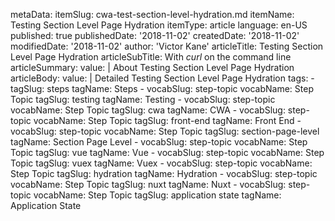metaData:
    itemSlug: cwa-test-section-level-hydration.md
    itemName: Testing Section Level Page Hydration
    itemType: article
    language: en-US
    published: true
    publishedDate: '2018-11-02'
    createdDate: '2018-11-02'
    modifiedDate: '2018-11-02'
author: 'Victor Kane'
articleTitle: Testing Section Level Page Hydration
articleSubTitle: With *curl* on the command line
articleSummary:
    value: |
        About Testing Section Level Page Hydration
articleBody:
    value: |
        Detailed Testing Section Level Page Hydration
tags:
    - tagSlug: steps
      tagName: Steps
    - vocabSlug: step-topic
      vocabName: Step Topic
      tagSlug: testing
      tagName: Testing
    - vocabSlug: step-topic
      vocabName: Step Topic
      tagSlug: cwa
      tagName: CWA
    - vocabSlug: step-topic
      vocabName: Step Topic
      tagSlug: front-end
      tagName: Front End
    - vocabSlug: step-topic
      vocabName: Step Topic
      tagSlug: section-page-level
      tagName: Section Page Level
    - vocabSlug: step-topic
      vocabName: Step Topic
      tagSlug: vue
      tagName: Vue
    - vocabSlug: step-topic
      vocabName: Step Topic
      tagSlug: vuex
      tagName: Vuex
    - vocabSlug: step-topic
      vocabName: Step Topic
      tagSlug: hydration
      tagName: Hydration
    - vocabSlug: step-topic
      vocabName: Step Topic
      tagSlug: nuxt
      tagName: Nuxt
    - vocabSlug: step-topic
      vocabName: Step Topic
      tagSlug: application state
      tagName: Application State
